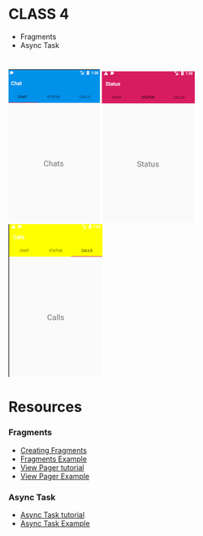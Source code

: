 # CLASS 4
- Fragments
- Async Task

#
![Chats Fragment](chats.png)
![Status Fragment](status.png)
![Calls Fragment](call.png)

# Resources
### Fragments
- [Creating Fragments](	https://developer.android.com/training/basics/fragments/creating)
- [Fragments Example](FragmnetsExample)
- [View Pager tutorial](https://www.codingdemos.com/android-tablayout-example-viewpager/)
- [View Pager Example](ViewPagerExample)
### Async Task
- [Async Task tutorial](https://www.journaldev.com/9708/android-asynctask-example-tutorial)
- [Async Task Example](AsyncExample)